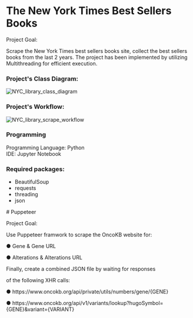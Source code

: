 # The New York Times Best Sellers Books

<p>Project Goal:</p>
Scrape the New York Times best sellers books site, collect the best sellers books from the last 2 years.
The project has been implemented by utilizing Multithreading for efficient execution.

### Project's Class Diagram:

![NYC_library_class_diagram](https://github.com/MichaelBenIsrael/Web-Scrapping-Imagene-AI/assets/73841983/fefa95c4-d651-430e-907c-5f420ec64adc)

### Project's Workflow:

![NYC_library_scrape_workflow](https://github.com/MichaelBenIsrael/Web-Scrapping-Imagene-AI/assets/73841983/d10a7ad2-d8a8-43bb-8ecb-472208d91db6)

### Programming
Programming Language: Python <br />
IDE: Jupyter Notebook

### Required packages:
- BeautifulSoup
- requests
- threading
- json
  
<p></p>
<p></p>
# Puppeteer
<p> Project Goal:</p>
<p>Use Puppeteer framwork to scrape the OncoKB website for: </p>
<p>●	Gene & Gene URL<br /> </p>
<p>●	Alterations & Alterations URL<br /> </p>
<p>Finally, create a combined JSON file by waiting for responses<br /></p>
of the following XHR calls:<br /></p>
<p>●	https://www.oncokb.org/api/private/utils/numbers/gene/{GENE}<br /></p>
<p>●	https://www.oncokb.org/api/v1/variants/lookup?hugoSymbol={GENE}&variant={VARIANT}<br /></p>


